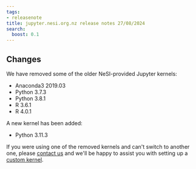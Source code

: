 ```yaml
---
tags:
- releasenote
title: jupyter.nesi.org.nz release notes 27/08/2024
search:
  boost: 0.1
---
```


## Changes

We have removed some of the older NeSI-provided Jupyter kernels:

- Anaconda3 2019.03
- Python 3.7.3
- Python 3.8.1
- R 3.6.1
- R 4.0.1

A new kernel has been added:

- Python 3.11.3

If you were using one of the removed kernels and can't switch to another one,
please [contact us](mailto:support@nesi.org.nz "mailto:support@nesi.org.nz")
and we'll be happy to assist you with setting up a
[custom kernel](https://docs.nesi.org.nz/Scientific_Computing/Interactive_computing_using_Jupyter/Jupyter_kernels_Tool_assisted_management/).
